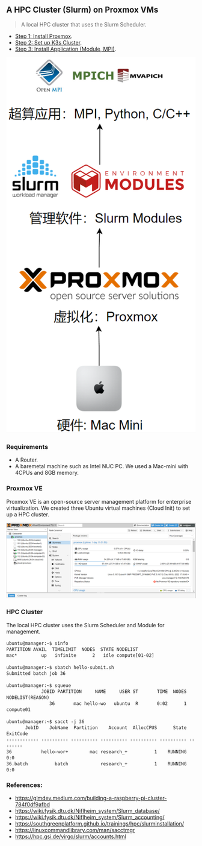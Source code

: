 ## A HPC Cluster (Slurm) on Proxmox VMs

> A local HPC cluster that uses the Slurm Scheduler.

- [Step 1: Install Proxmox](1-proxmox-cloud-init/README.md).
- [Step 2: Set up K3s Cluster](2-slurm-scheduler/README.md).
- [Step 3: Install Application (Module, MPI)](3-software-management/README.md).

![](docs/intro.png)

### Requirements

- A Router.
- A baremetal machine such as Intel NUC PC. We used a Mac-mini with 4CPUs and 8GB memory.

### Proxmox VE

Proxmox VE is an open-source server management platform for enterprise virtualization. We created three Ubuntu virtual machines (Cloud Init) to set up a HPC cluster.

![](docs/overview.png)

### HPC Cluster

The local HPC cluster uses the Slurm Scheduler and Module for management.

```
ubuntu@manager:~$ sinfo
PARTITION AVAIL  TIMELIMIT  NODES  STATE NODELIST
mac*         up   infinite      2   idle compute[01-02]

ubuntu@manager:~$ sbatch hello-submit.sh
Submitted batch job 36

ubuntu@manager:~$ squeue
             JOBID PARTITION     NAME     USER ST       TIME  NODES NODELIST(REASON)
                36       mac hello-wo   ubuntu  R       0:02      1 compute01

ubuntu@manager:~$ sacct -j 36
       JobID    JobName  Partition    Account  AllocCPUS      State ExitCode
------------ ---------- ---------- ---------- ---------- ---------- --------
36           hello-wor+        mac research_+          1    RUNNING      0:0
36.batch          batch            research_+          1    RUNNING      0:0
```


### References:

- https://glmdev.medium.com/building-a-raspberry-pi-cluster-784f0df9afbd
- https://wiki.fysik.dtu.dk/Niflheim_system/Slurm_database/
- https://wiki.fysik.dtu.dk/Niflheim_system/Slurm_accounting/
- https://southgreenplatform.github.io/trainings/hpc/slurminstallation/
- https://linuxcommandlibrary.com/man/sacctmgr
- https://hpc.gsi.de/virgo/slurm/accounts.html